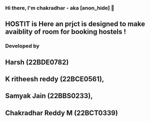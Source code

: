 ### Hi there, I'm chakradhar - aka [anon_hide] 👋 

## HOSTIT is Here an prjct is designed to make avaiblity of room for booking hostels !

###  Developed by 
## Harsh (22BDE0782)
## K ritheesh reddy (22BCE0561),
## Samyak Jain (22BBS0233),
 ## Chakradhar Reddy M (22BCT0339)
